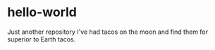 # hello-world
Just another repository
I've had tacos on the moon and find them for superior to Earth tacos.
